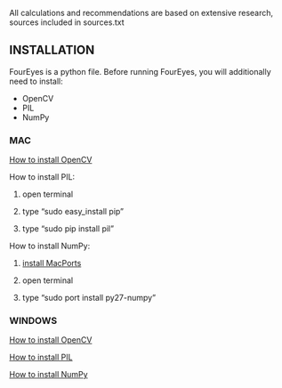 
All calculations and recommendations are based on extensive research, sources included in sources.txt

## INSTALLATION
FourEyes is a python file. Before running FourEyes, you will additionally need to install:
* OpenCV
* PIL
* NumPy

### MAC

[How to install OpenCV](https://jjyap.wordpress.com/2014/05/24/installing-opencv-2-4-9-on-mac-osx-with-python-support/)


How to install PIL:

1. open terminal

2. type “sudo easy_install pip”

3. type “sudo pip install pil”


How to install NumPy:

1. [install MacPorts](http://www.macports.org/install.php)

2. open terminal

3. type “sudo port install py27-numpy”


### WINDOWS
[How to install OpenCV](http://docs.opencv.org/doc/tutorials/introduction/windows_install/windows_install.html)

[How to install PIL](http://www.pythonware.com/products/pil/)

[How to install NumPy](http://docs.scipy.org/doc/numpy/user/install.html)
